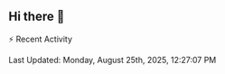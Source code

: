 ## Hi there 👋

⚡ Recent Activity
<!--RECENT_ACTIVITY:start-->
<!--RECENT_ACTIVITY:end-->
<!--RECENT_ACTIVITY:last_update-->
Last Updated: Monday, August 25th, 2025, 12:27:07 PM
<!--RECENT_ACTIVITY:last_update_end-->
